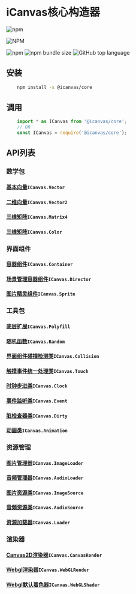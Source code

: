 # **iCanvas核心构造器**
![npm](https://img.shields.io/npm/dm/@icanvas/core)

![NPM](https://img.shields.io/npm/l/@icanvas/core)

![npm](https://img.shields.io/npm/v/@icanvas/core) ![npm bundle size](https://img.shields.io/bundlephobia/min/@icanvas/core) ![GitHub top language](https://img.shields.io/github/languages/top/idler8/icanvas)
## 安装
```bash
    npm install -s @icanvas/core
```
## 调用
```javascript
    import * as ICanvas from '@icanvas/core';
    // OR
    const ICanvas = require('@icanvas/core');
```

## API列表

### 数学包
#### [基本向量](src/vector/vector.js)`ICanvas.Vector`
#### [二维向量](src/vector/vector2.js)`ICanvas.Vector2`
#### [三维矩阵](src/vector/matrix4.js)`ICanvas.Matrix4`
#### [三维矩阵](src/vector/color.js)`ICanvas.Color`

### 界面组件
#### [容器组件](src/components/container.js)`ICanvas.Container`
#### [场景管理容器组件](src/component/director.js)`ICanvas.Director`
#### [图片精灵组件](src/components/sprite.js)`ICanvas.Sprite`

### 工具包
#### [底层扩展](src/utils/polyfill.js)`ICanvas.Polyfill`
#### [随机函数](src/utils/random.js)`ICanvas.Random`
#### [界面组件碰撞检测类](src/utils/collision.js)`ICanvas.Collision`
#### [触摸事件统一处理类](src/utils/touch.js)`ICanvas.Touch`
#### [时钟步进类](src/utils/clock.js)`ICanvas.Clock`
#### [事件监听类](src/utils/event.js)`ICanvas.Event`
#### [脏检查器类](src/utils/dirty.js)`ICanvas.Dirty`
#### [动画类](src/utils/animation.js)`ICanvas.Animation`

### 资源管理
#### [图片管理器](src/resource.js)`ICanvas.ImageLoader`
#### [音频管理器](src/resource.js)`ICanvas.AudioLoader`
#### [图片资源类](src/resource.js)`ICanvas.ImageSource`
#### [音频资源类](src/resource.js)`ICanvas.AudioSource`
#### [资源加载器](src/resource.js)`ICanvas.Loader`

### 渲染器
#### [Canvas2D渲染器](src/canvas/render.js)`ICanvas.CanvasRender`
#### [Webgl渲染器](src/webgl/render.js)`ICanvas.WebGLRender`
#### [Webgl默认着色器](src/webgl/shader.js)`ICanvas.WebGLShader`
